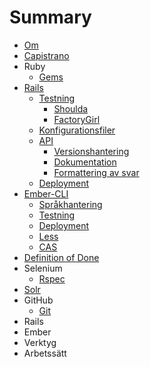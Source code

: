# Summary

* [Om](README.md)
* [Capistrano](capistrano.md)
* Ruby
   * [Gems](ruby/gems.md)
* [Rails](rails.md)
   * [Testning](rails/testning.md)
       * [Shoulda](rails/testning/shoulda.md)
       * [FactoryGirl](rails/testning/factorygirl.md)
   * [Konfigurationsfiler](rails/konfigurationsfiler.md)
   * [API](rails/api.md)
       * [Versionshantering](rails/api/versionshantering.md)
       * [Dokumentation](rails/api/dokumentation.md)
       * [Formattering av svar](rails/api/formattering_av_svar.md)
   * [Deployment](rails/deployment.md)
* [Ember-CLI](ember-cli.md)
   * [Språkhantering](ember/sprakhantering.md)
   * [Testning](ember/testning.md)
   * [Deployment](ember/deployment.md)
   * [Less](ember/less.md)
   * [CAS](ember/cas.md)
* [Definition of Done](definition_of_done.md)
* Selenium
   * [Rspec](selenium/rspec.md)
* [Solr](solr.md)
* GitHub
    * [Git](git.md)
* Rails
* Ember
* Verktyg
* Arbetssätt

